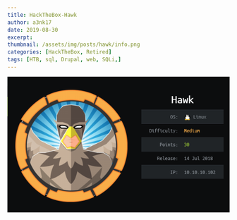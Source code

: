 ```yaml
---
title: HackTheBox-Hawk
author: a3nk17
date: 2019-08-30 
excerpt: 
thumbnail: /assets/img/posts/hawk/info.png
categories: [HackTheBox, Retired]
tags: [HTB, sql, Drupal, web, SQLi,]
---
```


![info](/assets/img/posts/hawk/info.png)
